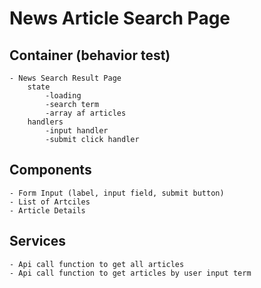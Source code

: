 # News Article Search Page 

## Container (behavior test)
    - News Search Result Page 
        state 
            -loading
            -search term
            -array af articles 
        handlers
            -input handler
            -submit click handler 

## Components 
    - Form Input (label, input field, submit button)
    - List of Artciles 
    - Article Details 

## Services 
    - Api call function to get all articles
    - Api call function to get articles by user input term

